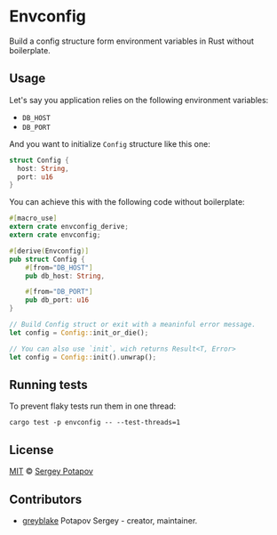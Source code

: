 # Envconfig

Build a config structure form environment variables in Rust without boilerplate.

## Usage

Let's say you application relies on the following environment variables:

* `DB_HOST`
* `DB_PORT`

And you want to initialize `Config` structure like this one:

```rust
struct Config {
  host: String,
  port: u16
}
```

You can achieve this with the following code without boilerplate:

```rust
#[macro_use]
extern crate envconfig_derive;
extern crate envconfig;

#[derive(Envconfig)]
pub struct Config {
    #[from="DB_HOST"]
    pub db_host: String,

    #[from="DB_PORT"]
    pub db_port: u16
}

// Build Config struct or exit with a meaninful error message.
let config = Config::init_or_die();

// You can also use `init`, wich returns Result<T, Error>
let config = Config::init().unwrap();
```

## Running tests

To prevent flaky tests run them in one thread:

```
cargo test -p envconfig -- --test-threads=1
```

## License

[MIT](https://github.com/greyblake/envconfig-rs/blob/master/LICENSE) © [Sergey Potapov](http://greyblake.com/)

## Contributors

- [greyblake](https://github.com/greyblake) Potapov Sergey - creator, maintainer.
